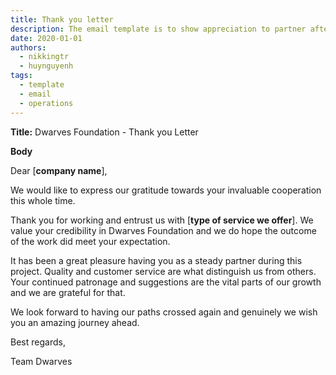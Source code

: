 ```yaml
---
title: Thank you letter
description: The email template is to show appreciation to partner after the project closed.
date: 2020-01-01
authors:
  - nikkingtr
  - huynguyenh
tags:
  - template
  - email
  - operations
---
```


**Title:** Dwarves Foundation - Thank you Letter

**Body**

Dear [**company name**],

We would like to express our gratitude towards your invaluable cooperation this whole time.

Thank you for working and entrust us with [**type of service we offer**]. We value your credibility in Dwarves Foundation and we do hope the outcome of the work did meet your expectation.

It has been a great pleasure having you as a steady partner during this project. Quality and customer service are what distinguish us from others. Your continued patronage and suggestions are the vital parts of our growth and we are grateful for that.

We look forward to having our paths crossed again and genuinely we wish you an amazing journey ahead.

Best regards,

Team Dwarves


